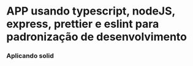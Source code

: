 # APP usando typescript, nodeJS, express, prettier e eslint para padronização de desenvolvimento 

### Aplicando solid

